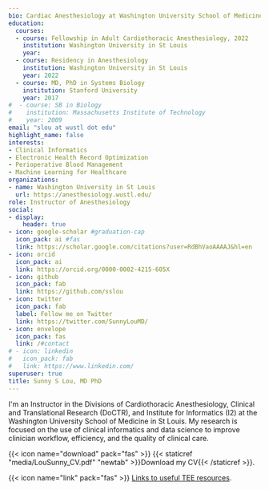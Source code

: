 ```yaml
---
bio: Cardiac Anesthesiology at Washington University School of Medicine in St Louis
education:
  courses:
  - course: Fellowship in Adult Cardiothoracic Anesthesiology, 2022
    institution: Washington University in St Louis
    year: 
  - course: Residency in Anesthesiology
    institution: Washington University in St Louis
    year: 2022
  - course: MD, PhD in Systems Biology
    institution: Stanford University
    year: 2017
#  - course: SB in Biology
#    institution: Massachusetts Institute of Technology
#    year: 2009
email: "slou at wustl dot edu"
highlight_name: false
interests:
- Clinical Informatics
- Electronic Health Record Optimization
- Perioperative Blood Management
- Machine Learning for Healthcare
organizations:
- name: Washington University in St Louis
  url: https://anesthesiology.wustl.edu/
role: Instructor of Anesthesiology
social:
- display:
    header: true
- icon: google-scholar #graduation-cap
  icon_pack: ai #fas
  link: https://scholar.google.com/citations?user=RdBhVaoAAAAJ&hl=en
- icon: orcid
  icon_pack: ai
  link: https://orcid.org/0000-0002-4215-605X
- icon: github
  icon_pack: fab
  link: https://github.com/sslou
- icon: twitter
  icon_pack: fab
  label: Follow me on Twitter
  link: https://twitter.com/SunnyLouMD/
- icon: envelope
  icon_pack: fas
  link: /#contact
# - icon: linkedin
#   icon_pack: fab
#   link: https://www.linkedin.com/
superuser: true
title: Sunny S Lou, MD PhD
---
```


I'm an Instructor in the Divisions of Cardiothoracic Anesthesiology, Clinical and Translational Research (DoCTR), and Institute for Informatics (I2) at the Washington University School of Medicine in St Louis. My research is focused on the use of clinical informatics and data science to improve clinician workflow, efficiency, and the quality of clinical care.


{{< icon name="download" pack="fas" >}} {{< staticref "media/LouSunny_CV.pdf" "newtab" >}}Download my CV{{< /staticref >}}. 

{{< icon name="link" pack="fas" >}} [Links to useful TEE resources](/resources/cardiac).
